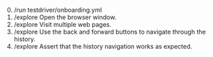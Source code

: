 0. /run testdriver/onboarding.yml
1. /explore Open the browser window.
2. /explore Visit multiple web pages.
3. /explore Use the back and forward buttons to navigate through the history.
4. /explore Assert that the history navigation works as expected.